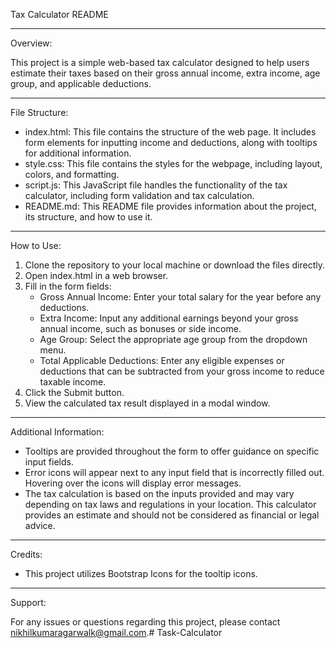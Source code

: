 Tax Calculator README


---------------------------------------------------------------------------------------------------------------------------------------------------------------------

Overview:

This project is a simple web-based tax calculator designed to help users estimate their taxes based on their gross annual income, extra income, age group, and applicable deductions.

---------------------------------------------------------------------------------------------------------------------------------------------------------------------


File Structure:

- index.html: This file contains the structure of the web page. It includes form elements for inputting income and deductions, along with tooltips for additional information.
- style.css: This file contains the styles for the webpage, including layout, colors, and formatting.
- script.js: This JavaScript file handles the functionality of the tax calculator, including form validation and tax calculation.
- README.md: This README file provides information about the project, its structure, and how to use it.

---------------------------------------------------------------------------------------------------------------------------------------------------------------------


How to Use:

1. Clone the repository to your local machine or download the files directly.
2. Open index.html in a web browser.
3. Fill in the form fields:
   - Gross Annual Income: Enter your total salary for the year before any deductions.
   - Extra Income: Input any additional earnings beyond your gross annual income, such as bonuses or side income.
   - Age Group: Select the appropriate age group from the dropdown menu.
   - Total Applicable Deductions: Enter any eligible expenses or deductions that can be subtracted from your gross income to reduce taxable income.
4. Click the Submit button.
5. View the calculated tax result displayed in a modal window.

---------------------------------------------------------------------------------------------------------------------------------------------------------------------

Additional Information:

- Tooltips are provided throughout the form to offer guidance on specific input fields.
- Error icons will appear next to any input field that is incorrectly filled out. Hovering over the icons will display error messages.
- The tax calculation is based on the inputs provided and may vary depending on tax laws and regulations in your location. This calculator provides an estimate and should not be considered as financial or legal advice.


---------------------------------------------------------------------------------------------------------------------------------------------------------------------

Credits:

- This project utilizes Bootstrap Icons for the tooltip icons.


---------------------------------------------------------------------------------------------------------------------------------------------------------------------



Support:

For any issues or questions regarding this project, please contact nikhilkumaragarwalk@gmail.com.#   T a s k - C a l c u l a t o r  
 